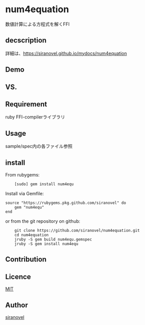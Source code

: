 num4equation
=============
数値計算による方程式を解くFFI

## decscription ##

詳細は、https://siranovel.github.io/mydocs/num4equation  

## Demo ##

## VS. ##

## Requirement ##
ruby FFI-compilerライブラリ

## Usage ##

sample/spec内の各ファイル参照

## install ##

From rubygems:  
~~~
    [sudo] gem install num4equ
~~~

Install via Gemfile:  
~~~
source "https://rubygems.pkg.github.com/siranovel" do
    gem "num4equ"
end
~~~

or from the git repository on github:  
~~~
    git clone https://github.com/siranovel/num4equation.git  
    cd num4equation 
    jruby -S gem build num4equ.gemspec
    jruby -S gem install num4equ
~~~

## Contribution ##

## Licence ##
[MIT](LICENSE)

## Author ##

[siranovel](https://github.com/siranovel)
